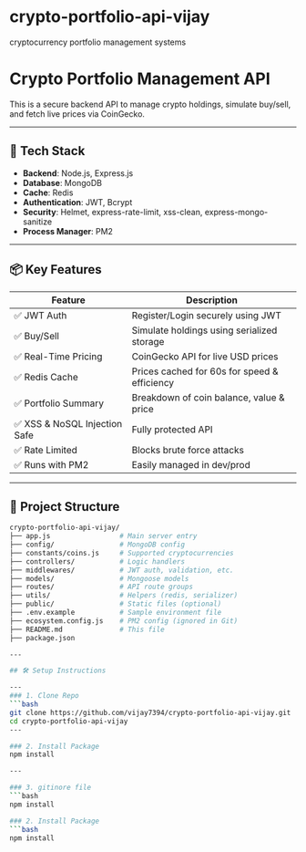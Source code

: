 # crypto-portfolio-api-vijay
cryptocurrency portfolio management systems

# Crypto Portfolio Management API

This is a secure backend API to manage crypto holdings, simulate buy/sell, and fetch live prices via CoinGecko.

---

## 🧰 Tech Stack

- **Backend**: Node.js, Express.js
- **Database**: MongoDB
- **Cache**: Redis
- **Authentication**: JWT, Bcrypt
- **Security**: Helmet, express-rate-limit, xss-clean, express-mongo-sanitize
- **Process Manager**: PM2

---

## 📦 Key Features

| Feature | Description |
|--------|-------------|
| ✅ JWT Auth | Register/Login securely using JWT |
| ✅ Buy/Sell | Simulate holdings using serialized storage |
| ✅ Real-Time Pricing | CoinGecko API for live USD prices |
| ✅ Redis Cache | Prices cached for 60s for speed & efficiency |
| ✅ Portfolio Summary | Breakdown of coin balance, value & price |
| ✅ XSS & NoSQL Injection Safe | Fully protected API |
| ✅ Rate Limited | Blocks brute force attacks |
| ✅ Runs with PM2 | Easily managed in dev/prod |

---

## 📁 Project Structure
```bash
crypto-portfolio-api-vijay/
├── app.js                 # Main server entry
├── config/                # MongoDB config
├── constants/coins.js     # Supported cryptocurrencies
├── controllers/           # Logic handlers
├── middlewares/           # JWT auth, validation, etc.
├── models/                # Mongoose models
├── routes/                # API route groups
├── utils/                 # Helpers (redis, serializer)
├── public/                # Static files (optional)
├── .env.example           # Sample environment file
├── ecosystem.config.js    # PM2 config (ignored in Git)
├── README.md              # This file
├── package.json

---

## 🛠 Setup Instructions

---
### 1. Clone Repo
```bash
git clone https://github.com/vijay7394/crypto-portfolio-api-vijay.git
cd crypto-portfolio-api-vijay
---

### 2. Install Package
npm install

---

### 3. gitinore file
```bash
npm install

### 2. Install Package
```bash
npm install